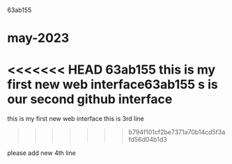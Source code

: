 63ab155
# may-2023
<<<<<<< HEAD
63ab155
this is my first new web interface63ab155
s  is our second github interface
=======
this is my first new web interface
this is 3rd line
>>>>>>> b794f101cf2be7371a70b14cd5f3afd56d04b1d3

please add new 4th line
